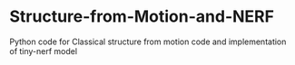 # Structure-from-Motion-and-NERF
Python code for Classical structure from motion code and implementation of tiny-nerf model

